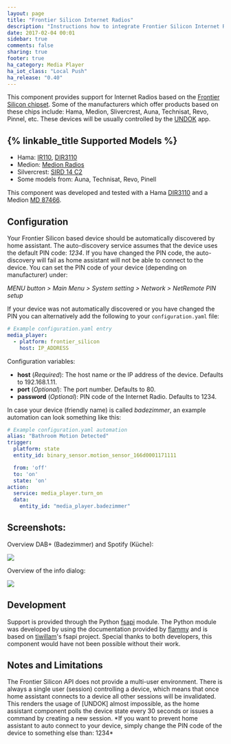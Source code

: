 ```yaml
---
layout: page
title: "Frontier Silicon Internet Radios"
description: "Instructions how to integrate Frontier Silicon Internet Radios into Home Assistant."
date: 2017-02-04 00:01
sidebar: true
comments: false
sharing: true
footer: true
ha_category: Media Player
ha_iot_class: "Local Push"
ha_release: "0.40"
---
```


This component provides support for Internet Radios based on the [Frontier Silicon chipset]. Some of the manufacturers which offer products based on these chips include: Hama, Medion, Slivercrest, Auna, Technisat, Revo, Pinnel, etc. These devices will be usually controlled by the [UNDOK] app.

## {% linkable_title Supported Models %}
* Hama: [IR110], [DIR3110]
* Medion: [Medion Radios]
* Silvercrest: [SIRD 14 C2]
* Some models from: Auna, Technisat, Revo, Pinell

This component was developed and tested with a Hama [DIR3110] and a Medion [MD 87466].

## Configuration

Your Frontier Silicon based device should be automatically discovered by home assistant. The auto-discovery service assumes that the device uses the default PIN code: *1234*. If you have changed the PIN code, the auto-discovery will fail as home assistant will not be able to connect to the device. You can set the PIN code of your device (depending on manufacturer) under:

*MENU button > Main Menu > System setting > Network > NetRemote PIN setup*

If your device was not automatically discovered or you have changed the PIN you can alternatively add the following to your `configuration.yaml` file:

```yaml
# Example configuration.yaml entry
media_player:
  - platform: frontier_silicon
    host: IP_ADDRESS
```

Configuration variables:

- **host** (*Required*): The host name or the IP address of the device. Defaults to 192.168.1.11.
- **port** (*Optional*): The port number. Defaults to 80.
- **password** (*Optional*): PIN code of the Internet Radio. Defaults to 1234.

In case your device (friendly name) is called *badezimmer*, an example automation can look something like this:

```yaml
# Example configuration.yaml automation
alias: "Bathroom Motion Detected"
trigger:
  platform: state
  entity_id: binary_sensor.motion_sensor_166d0001171111

  from: 'off'
  to: 'on'
  state: 'on'
action:
  service: media_player.turn_on
  data:
    entity_id: "media_player.badezimmer"
```

## Screenshots:
Overview DAB+ (Badezimmer) and Spotify (Küche):
<p class='img'>
<img src='/images/screenshots/frontier_silicon_overview.png' />
</p>

Overview of the info dialog:
<p class='img'>
<img src='/images/screenshots/frontier_silicon_info_dialog.png' />
</p>

## Development

Support is provided through the Python [fsapi] module. The Python module was developed by using the documentation provided by [flammy] and
is based on [tiwillam]'s fsapi project. Special thanks to both developers, this component would have not been possible without their work.

## Notes and Limitations

<p class='note warning'>
The Frontier Silicon API does not provide a multi-user environment. There is always a single user (session) controlling a device, which means that once home assistant connects to a device all other sessions will be invalidated. This renders the usage of [UNDOK] almost impossible, as the home assistant component polls the device state every 30 seconds or issues a command by creating a new session. 
*If you want to prevent home assistant to auto connect to your device, simply change the PIN code of the device to something else than: 1234*
</p>

[Frontier Silicon chipset]: http://www.frontier-silicon.com/digital-radio-solutions
[Medion Radios]: http://internetradio.medion.com/
[IR110]: https://www.hama.com/00054823/hama-ir110-internet-radio-internet-radio-multi-room-app-control
[DIR3110]: https://www.hama.com/00054824/hama-digitalradio-dir3110-internetradio-dab+-fm-multiroom-app-steuerung
[MD 87466]: https://www.medion.com/de/shop/internet-dab-radios-medion-kuechen-internetradio-medion-p83302-md-87466-50051273a1.html
[SIRD 14 C2]: https://www.lidl.de/de/silvercrest-stereo-internetradio-sird-14-c2/p233545
[fsapi]: https://github.com/zhelev/python-fsapi
[UNDOK]: http://www.frontier-silicon.com/undok
[flammy]: https://github.com/flammy/fsapi/
[tiwillam]: https://github.com/tiwilliam/fsapi

